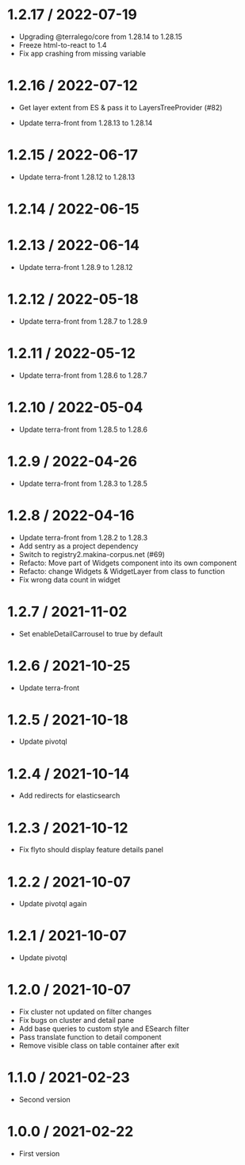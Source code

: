 
1.2.17 / 2022-07-19
===================

  * Upgrading @terralego/core from 1.28.14 to 1.28.15
  * Freeze html-to-react to 1.4
  * Fix app crashing from missing variable

1.2.16 / 2022-07-12
===================

  * Get layer extent from ES & pass it to LayersTreeProvider (#82)
  
  * Update terra-front from 1.28.13 to 1.28.14

1.2.15 / 2022-06-17
===================

  * Update terra-front 1.28.12 to 1.28.13

1.2.14 / 2022-06-15
===================

1.2.13 / 2022-06-14
===================

  * Update terra-front 1.28.9 to 1.28.12

1.2.12 / 2022-05-18
===================

  * Update terra-front from 1.28.7 to 1.28.9

1.2.11 / 2022-05-12
===================

  * Update terra-front from 1.28.6 to 1.28.7

1.2.10 / 2022-05-04
===================

  * Update terra-front from 1.28.5 to 1.28.6

1.2.9 / 2022-04-26
==================

  * Update terra-front from 1.28.3 to 1.28.5

1.2.8 / 2022-04-16
==================

  * Update terra-front from 1.28.2 to 1.28.3
  * Add sentry as a project dependency
  * Switch to registry2.makina-corpus.net (#69)
  * Refacto: Move part of Widgets component into its own component
  * Refacto: change Widgets & WidgetLayer from class to function
  * Fix wrong data count in widget

1.2.7 / 2021-11-02
==================

  * Set enableDetailCarrousel to true by default

1.2.6 / 2021-10-25
==================

  * Update terra-front

1.2.5 / 2021-10-18
==================

  * Update pivotql

1.2.4 / 2021-10-14
==================

  * Add redirects for elasticsearch

1.2.3 / 2021-10-12
==================

  * Fix flyto should display feature details panel

1.2.2 / 2021-10-07
==================

  * Update pivotql again

1.2.1 / 2021-10-07
==================

  * Update pivotql

1.2.0 / 2021-10-07
==================

  * Fix cluster not updated on filter changes
  * Fix bugs on cluster and detail pane
  * Add base queries to custom style and ESearch filter
  * Pass translate function to detail component
  * Remove visible class on table container after exit

1.1.0 / 2021-02-23
==================

  * Second version

1.0.0 / 2021-02-22
==================

  * First version

